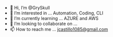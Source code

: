 - 👋 Hi, I’m @GrySkull
- 👀 I’m interested in ... Automation, Coding, CLI
- 🌱 I’m currently learning ... AZURE and AWS
- 💞️ I’m looking to collaborate on ...
- 📫 How to reach me ... jcastillo1085@gmail.com

<!--- Nani?
---!>
